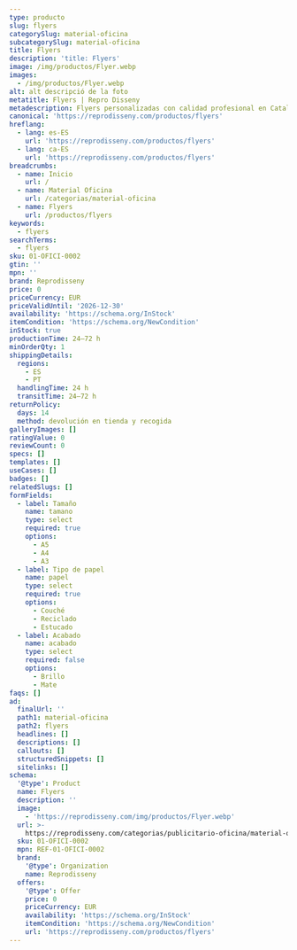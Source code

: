 ```yaml
---
type: producto
slug: flyers
categorySlug: material-oficina
subcategorySlug: material-oficina
title: Flyers
description: 'title: Flyers'
image: /img/productos/Flyer.webp
images:
  - /img/productos/Flyer.webp
alt: alt descripció de la foto
metatitle: Flyers | Repro Disseny
metadescription: Flyers personalizadas con calidad profesional en Cataluña.
canonical: 'https://reprodisseny.com/productos/flyers'
hreflang:
  - lang: es-ES
    url: 'https://reprodisseny.com/productos/flyers'
  - lang: ca-ES
    url: 'https://reprodisseny.com/productos/flyers'
breadcrumbs:
  - name: Inicio
    url: /
  - name: Material Oficina
    url: /categorias/material-oficina
  - name: Flyers
    url: /productos/flyers
keywords:
  - flyers
searchTerms:
  - flyers
sku: 01-OFICI-0002
gtin: ''
mpn: ''
brand: Reprodisseny
price: 0
priceCurrency: EUR
priceValidUntil: '2026-12-30'
availability: 'https://schema.org/InStock'
itemCondition: 'https://schema.org/NewCondition'
inStock: true
productionTime: 24–72 h
minOrderQty: 1
shippingDetails:
  regions:
    - ES
    - PT
  handlingTime: 24 h
  transitTime: 24–72 h
returnPolicy:
  days: 14
  method: devolución en tienda y recogida
galleryImages: []
ratingValue: 0
reviewCount: 0
specs: []
templates: []
useCases: []
badges: []
relatedSlugs: []
formFields:
  - label: Tamaño
    name: tamano
    type: select
    required: true
    options:
      - A5
      - A4
      - A3
  - label: Tipo de papel
    name: papel
    type: select
    required: true
    options:
      - Couché
      - Reciclado
      - Estucado
  - label: Acabado
    name: acabado
    type: select
    required: false
    options:
      - Brillo
      - Mate
faqs: []
ad:
  finalUrl: ''
  path1: material-oficina
  path2: flyers
  headlines: []
  descriptions: []
  callouts: []
  structuredSnippets: []
  sitelinks: []
schema:
  '@type': Product
  name: Flyers
  description: ''
  image:
    - 'https://reprodisseny.com/img/productos/Flyer.webp'
  url: >-
    https://reprodisseny.com/categorias/publicitario-oficina/material-oficina/flyers
  sku: 01-OFICI-0002
  mpn: REF-01-OFICI-0002
  brand:
    '@type': Organization
    name: Reprodisseny
  offers:
    '@type': Offer
    price: 0
    priceCurrency: EUR
    availability: 'https://schema.org/InStock'
    itemCondition: 'https://schema.org/NewCondition'
    url: 'https://reprodisseny.com/productos/flyers'
---
```


